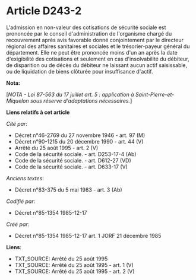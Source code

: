 # Article D243-2

L'admission en non-valeur des cotisations de sécurité sociale est prononcée par le conseil d'administration de l'organisme
chargé du recouvrement après avis favorable donné conjointement par le directeur régional des affaires sanitaires et sociales
et le trésorier-payeur général du département. Elle ne peut être prononcée moins d'un an après la date d'exigibilité des
cotisations et seulement en cas d'insolvabilité du débiteur, de disparition ou de décès du débiteur ne laissant aucun actif
saisissable, ou de liquidation de biens clôturée pour insuffisance d'actif.

**Nota:**

[*NOTA - Loi 87-563 du 17 juillet art. 5 : application à Saint-Pierre-et-Miquelon sous réserve d'adaptations nécessaires.*]

**Liens relatifs à cet article**

_Cité par_:

  - Décret n°46-2769 du 27 novembre 1946 - art. 97 (M)
  - Décret n°90-1215 du 20 décembre 1990 - art. 44 (V)
  - Arrêté du 25 août 1995 - art. 2 (V)
  - Code de la sécurité sociale. - art. D253-17-4 (Ab)
  - Code de la sécurité sociale. - art. D612-27 (VD)
  - Code de la sécurité sociale. - art. D633-17 (V)

_Anciens textes_:

  - Décret n°83-375 du 5 mai 1983 - art. 3 (Ab)

_Codifié par_:

  - Décret n°85-1354 1985-12-17

_Créé par_:

  - Décret n°85-1354 1985-12-17 art. 1 JORF 21 décembre 1985

**Liens**:

  - TXT_SOURCE: Arrêté du 25 août 1995
  - TXT_SOURCE: Arrêté du 25 août 1995 - art. 1 (V)
  - TXT_SOURCE: Arrêté du 25 août 1995 - art. 2 (V)

